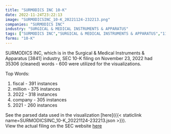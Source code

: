 ```yaml
---
title: "SURMODICS INC 10-K"
date: 2022-11-24T23:22:13
image: "SURMODICSINC_10-K_20221124-232213.png"
companies: "SURMODICS INC"
industry: "SURGICAL & MEDICAL INSTRUMENTS & APPARATUS"
tags: ["SURMODICS INC","SURGICAL & MEDICAL INSTRUMENTS & APPARATUS","11-23-2022","10-K"]
forms: "10-K"
---
```

SURMODICS INC, which is in the Surgical & Medical Instruments & Apparatus [3841] industry, SEC 10-K filing on November 23, 2022 had 35306 (cleaned) words - 600 were utilized for the visualizations.

Top Words:
1. fiscal - 391 instances
2. million - 375 instances
3. 2022 - 318 instances
4. company - 305 instances
5. 2021 - 260 instances


See the parsed data used in the visualization [here]({{< staticlink name=SURMODICSINC_10-K_20221124-232213.json >}}).  
View the actual filing on the SEC website [here](https://www.sec.gov/Archives/edgar/data/924717/0000950170-22-025644.txt)